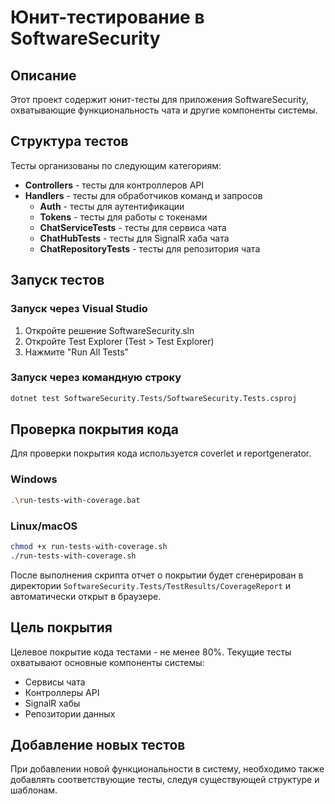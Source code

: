 # Юнит-тестирование в SoftwareSecurity

## Описание

Этот проект содержит юнит-тесты для приложения SoftwareSecurity, охватывающие функциональность чата и другие компоненты системы.

## Структура тестов

Тесты организованы по следующим категориям:

- **Controllers** - тесты для контроллеров API
- **Handlers** - тесты для обработчиков команд и запросов
  - **Auth** - тесты для аутентификации
  - **Tokens** - тесты для работы с токенами
  - **ChatServiceTests** - тесты для сервиса чата
  - **ChatHubTests** - тесты для SignalR хаба чата
  - **ChatRepositoryTests** - тесты для репозитория чата

## Запуск тестов

### Запуск через Visual Studio

1. Откройте решение SoftwareSecurity.sln
2. Откройте Test Explorer (Test > Test Explorer)
3. Нажмите "Run All Tests"

### Запуск через командную строку

```bash
dotnet test SoftwareSecurity.Tests/SoftwareSecurity.Tests.csproj
```

## Проверка покрытия кода

Для проверки покрытия кода используется coverlet и reportgenerator.

### Windows

```bash
.\run-tests-with-coverage.bat
```

### Linux/macOS

```bash
chmod +x run-tests-with-coverage.sh
./run-tests-with-coverage.sh
```

После выполнения скрипта отчет о покрытии будет сгенерирован в директории `SoftwareSecurity.Tests/TestResults/CoverageReport` и автоматически открыт в браузере.

## Цель покрытия

Целевое покрытие кода тестами - не менее 80%. Текущие тесты охватывают основные компоненты системы:

- Сервисы чата
- Контроллеры API
- SignalR хабы
- Репозитории данных

## Добавление новых тестов

При добавлении новой функциональности в систему, необходимо также добавлять соответствующие тесты, следуя существующей структуре и шаблонам. 